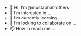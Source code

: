 - 👋 Hi, I’m @mustaphabrothers
- 👀 I’m interested in ...
- 🌱 I’m currently learning ...
- 💞️ I’m looking to collaborate on ...
- 📫 How to reach me ...

<!---
mustaphabrothers/mustaphabrothers is a ✨ special ✨ repository because its `README.md` (this file) appears on your GitHub profile.
You can click the Preview link to take a look at your changes.
--->
